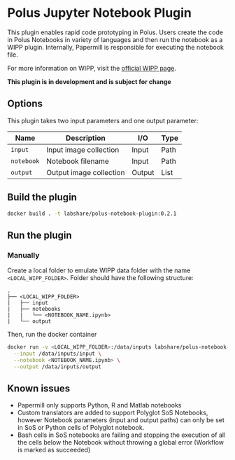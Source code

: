 # Polus Jupyter Notebook Plugin

This plugin enables rapid code prototyping in Polus. Users create the code in Polus Notebooks in variety of languages and then run the notebook as a WIPP plugin.
Internally, Papermill is responsible for executing the notebook file.

For more information on WIPP, visit the [official WIPP page](https://isg.nist.gov/deepzoomweb/software/wipp).

**This plugin is in development and is subject for change**

## Options

This plugin takes two input parameters and one output parameter:

| Name       | Description             | I/O    | Type |
|------------|-------------------------|--------|------|
| `input`    | Input image collection  | Input  | Path |
| `notebook` | Notebook filename       | Input  | Path |
| `output`   | Output image collection | Output | List |


## Build the plugin

```bash
docker build . -t labshare/polus-notebook-plugin:0.2.1
```


## Run the plugin

### Manually

Create a local folder to emulate WIPP data folder with the name `<LOCAL_WIPP_FOLDER>`. Folder should have the following structure:
```
.
├── <LOCAL_WIPP_FOLDER>
|   ├── input
|   ├── notebooks
|   |   └── <NOTEBOOK_NAME.ipynb>
|   └── output
```

Then, run the docker container 
```bash
docker run -v <LOCAL_WIPP_FOLDER>:/data/inputs labshare/polus-notebook-plugin:0.2.1 \
  --input /data/inputs/input \
  --notebook <NOTEBOOK_NAME.ipynb> \
  --output /data/inputs/output
```

## Known issues

- Papermill only supports Python, R and Matlab notebooks
- Custom translators are added to support Polyglot SoS Notebooks, however Notebook parameters (input and output paths) can only be set in SoS or Python cells of Polyglot notebook.
- Bash cells in SoS notebooks are failing and stopping the execution of all the cells below the Notebook without throwing a global error (Workflow is marked as succeeded)